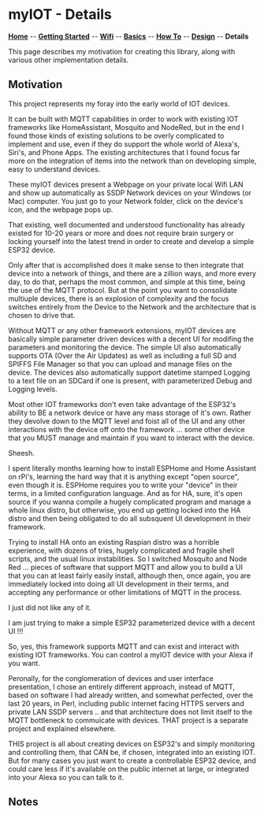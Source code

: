 # myIOT - Details

**[Home](readme.md)** --
**[Getting Started](getting_started.md)** --
**[Wifi](wifi.md)** --
**[Basics](basics.md)** --
**[How To](how_to.md)** --
**[Design](design.md)** --
**Details**

This page describes my motivation for creating this library, along with
various other implementation details.


## Motivation

This project represents my foray into the early world of IOT devices.

It can be built with MQTT capabilities in order to work with existing IOT frameworks
like HomeAssistant, Mosquito and NodeRed, but in the end I found those kinds of existing
solutions to be overly complicated to implement and use, even if they do support the whole
world of Alexa's, Siri's, and Phone Apps.  The existing architectures that I found focus
far more on the integration of items into the network than on developing simple,
easy to understand devices.

These myIOT devices present a Webpage on your private local Wifi LAN and show up
automatically as SSDP Network devices on your Windows (or Mac) computer.  You just go
to your Network folder, click on the device's icon, and the webpage pops up.

That existing, well documented and understood functionality has already existed
for 10-20 years or more and does not require brain surgery or locking yourself into
the latest trend in order to create and develop a simple ESP32 device.

Only after that is accomplished does it make sense to then integrate that device
into a network of things, and there are a zillion ways, and more every day, to do that,
perhaps the most common, and simple at this time, being the use of the
MQTT protocol.  But at the point you want to consolidate multiuple devices, there is
an explosion of complexity and the focus switches entirely from the Device
to the Network and the architecture that is chosen to drive that.

Without MQTT or any other framework extensions, myIOT devices are basically simple parameter
driven devices with a decent UI for modifing the parameters and monitoring the device.
The simple UI also automatically supports OTA (Over the Air Updates) as well as including
a full SD and SPIFFS File Manager so that you can upload and manage files on the device.
The devices also automatically support datetime stamped Logging to a text file on an SDCard
if one is present, with parameterized Debug and Logging levels.

Most other IOT frameworks don't even take advantage of the ESP32's ability to BE a network
device or have any mass storage of it's own.  Rather they devolve down to the MQTT level and
foist all of the UI and any other interactions with the device off onto the framework ...
some other device that you MUST manage and maintain if you want to interact with the device.

Sheesh.

I spent literally months learning how to install ESPHome and Home Assistant on rPi's,
learning the hard way that it is anything except "open source", even though it is.
ESPHome requires you to write your "device" in their terms, in a limited configuration
language.  And as for HA, sure, it's open source if you wanna compile a hugely complicated
program and manage a whole linux distro, but otherwise, you end up getting locked into the
HA distro and then being obligated to do all subsquent UI development in their framework.

Trying to install HA onto an existing Raspian distro was a horrible experience,
with dozens of tries, hugely complicated and fragile shell scripts, and the usual linux
instabilities.  So I switched Mosquito and Node Red ... pieces of software that
support MQTT and allow you to build a UI that you can at least fairly easily install, although
then, once again, you are immediately locked into doing all UI development in their terms,
and accepting any performance or other limitations of MQTT in the process.

I just did not like any of it.

I am just trying to make a simple ESP32 parameterized device with a decent UI !!!

So, yes, this framework supports MQTT and can exist and interact with existing IOT frameworks.
You can control a myIOT device with your Alexa if you want.

Peronally, for the conglomeration of devices and user interface presentation, I chose an entirely
different approach, instead of MQTT, based on software I had already written, and somewhat perfected, over
the last 20 years, in Perl, including public internet facing HTTPS servers and private LAN
SSDP servers .. and that architecture does not limit itself to the MQTT bottleneck to commuicate
with devices. THAT project is a separate project and explained elsewhere.

THIS project is all about creating devices on ESP32's and simply monitoring and controlling them,
that CAN be, if chosen, integrated into an existing IOT.  But for many cases you just want to create
a controllable ESP32 device, and could care less if it's available on the public internet at large,
or integrated into your Alexa so you can talk to it.

## Notes
